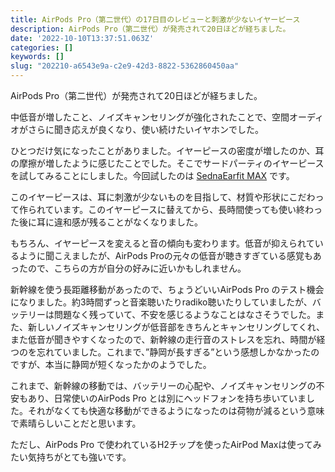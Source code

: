 ```yaml
---
title: AirPods Pro（第二世代）の17日目のレビューと刺激が少ないイヤーピース
description: AirPods Pro（第二世代）が発売されて20日ほどが経ちました。
date: '2022-10-10T13:37:51.063Z'
categories: []
keywords: []
slug: "202210-a6543e9a-c2e9-42d3-8822-5362860450aa"
---
```

AirPods Pro（第二世代）が発売されて20日ほどが経ちました。

中低音が増したこと、ノイズキャンセリングが強化されたことで、空間オーディオがさらに聞き応えが良くなり、使い続けたいイヤホンでした。

ひとつだけ気になったことがありました。イヤーピースの密度が増したのか、耳の摩擦が増したように感じたことでした。そこでサードパーティのイヤーピースを試してみることにしました。今回試したのは [SednaEarfit MAX](https://www.aiuto-jp.co.jp/products/product_4036.php) です。

このイヤーピースは、耳に刺激が少ないものを目指して、材質や形状にこだわって作られています。このイヤーピースに替えてから、長時間使っても使い終わった後に耳に違和感が残ることがなくなりました。

もちろん、イヤーピースを変えると音の傾向も変わります。低音が抑えられているように聞こえましたが、AirPods Proの元々の低音が聴きすぎている感覚もあったので、こちらの方が自分の好みに近いかもしれません。

新幹線を使う長距離移動があったので、ちょうどいいAirPods Pro のテスト機会になりました。約3時間ずっと音楽聴いたりradiko聴いたりしていましたが、バッテリーは問題なく残っていて、不安を感じるようなことはなさそうでした。また、新しいノイズキャンセリングが低音部をきちんとキャンセリングしてくれ、また低音が聞きやすくなったので、新幹線の走行音のストレスを忘れ、時間が経つのを忘れていました。これまで、”静岡が長すぎる”という感想しかなかったのですが、本当に静岡が短くなったかのようでした。

これまで、新幹線の移動では、バッテリーの心配や、ノイズキャンセリングの不安もあり、日常使いのAirPods Pro とは別にヘッドフォンを持ち歩いていました。それがなくても快適な移動ができるようになったのは荷物が減るという意味で素晴らしいことだと思います。

ただし、AirPods Pro で使われているH2チップを使ったAirPod Maxは使ってみたい気持ちがとても強いです。